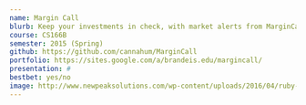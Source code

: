 ```yaml
---
name: Margin Call
blurb: Keep your investments in check, with market alerts from MarginCall
course: CS166B
semester: 2015 (Spring)
github: https://github.com/cannahum/MarginCall
portfolio: https://sites.google.com/a/brandeis.edu/margincall/
presentation: #
bestbet: yes/no
image: http://www.newpeaksolutions.com/wp-content/uploads/2016/04/ruby-on-rails.jpg
---
```

